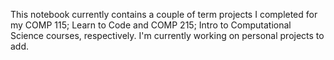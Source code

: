 This notebook currently contains a couple of term projects I completed for my COMP 115; Learn to Code and COMP 215; Intro to Computational Science courses, respectively. I'm currently working on personal projects to add.
